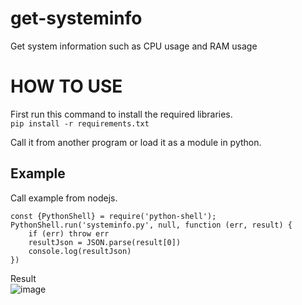 # get-systeminfo
Get system information such as CPU usage and RAM usage

# HOW TO USE
First run this command to install the required libraries.<br>
`pip install -r requirements.txt`

Call it from another program or load it as a module in python.<br>
## Example
Call example from nodejs.<br>
```
const {PythonShell} = require('python-shell');
PythonShell.run('systeminfo.py', null, function (err, result) {
    if (err) throw err
    resultJson = JSON.parse(result[0])
    console.log(resultJson)
})
```
Result<br>
![image](https://user-images.githubusercontent.com/83022348/179366367-351d1898-b099-47e1-b2f2-7fba6bcc67d0.png)
